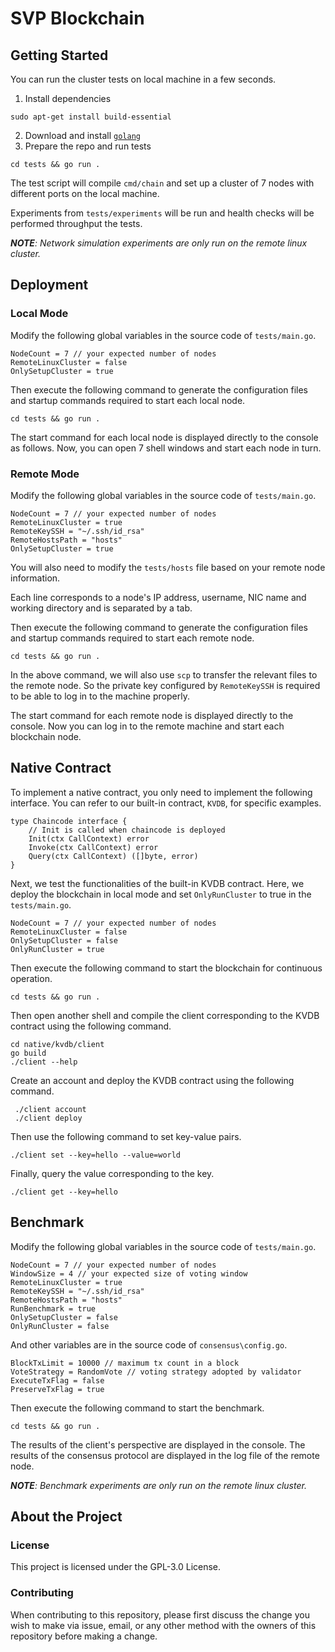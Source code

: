 # SVP Blockchain

## Getting Started

You can run the cluster tests on local machine in a few seconds.

1. Install dependencies

```shell
sudo apt-get install build-essential
```

2. Download and install [`golang`](https://golang.org/doc/install)
3. Prepare the repo and run tests

```shell
cd tests && go run .
```

The test script will compile `cmd/chain` and set up a cluster of 7 nodes with different ports on the local machine.

Experiments from `tests/experiments` will be run and health checks will be performed throughput the tests.

***NOTE**: Network simulation experiments are only run on the remote linux cluster.*

## Deployment

### Local Mode

Modify the following global variables in the source code of `tests/main.go`.

```
NodeCount = 7 // your expected number of nodes
RemoteLinuxCluster = false
OnlySetupCluster = true
```

Then execute the following command to generate the configuration files and startup commands required to start each local node.

```shell
cd tests && go run .
```

The start command for each local node is displayed directly to the console as follows. Now, you can open 7 shell windows and start each node in turn.

### Remote Mode

Modify the following global variables in the source code of `tests/main.go`.

```
NodeCount = 7 // your expected number of nodes
RemoteLinuxCluster = true
RemoteKeySSH = "~/.ssh/id_rsa"
RemoteHostsPath = "hosts"
OnlySetupCluster = true
```

You will also need to modify the `tests/hosts` file based on your remote node information.

Each line corresponds to a node's IP address, username, NIC name and working directory and is separated by a tab.

Then execute the following command to generate the configuration files and startup commands required to start each remote node.

```shell
cd tests && go run .
```

In the above command, we will also use `scp` to transfer the relevant files to the remote node. So the private key configured by `RemoteKeySSH` is required to be able to log in to the machine properly.

The start command for each remote node is displayed directly to the console. Now you can log in to the remote machine and start each blockchain node.

## Native Contract

To implement a native contract, you only need to implement the following interface. You can refer to our built-in contract, `KVDB`, for specific examples.

```
type Chaincode interface {
	// Init is called when chaincode is deployed
	Init(ctx CallContext) error
	Invoke(ctx CallContext) error
	Query(ctx CallContext) ([]byte, error)
}
```

Next, we test the functionalities of the built-in KVDB contract. Here, we deploy the blockchain in local mode and set `OnlyRunCluster` to true in the `tests/main.go`.

```
NodeCount = 7 // your expected number of nodes
RemoteLinuxCluster = false
OnlySetupCluster = false
OnlyRunCluster = true
```

Then execute the following command to start the blockchain for continuous operation.

```shell
cd tests && go run .
```

Then open another shell and compile the client corresponding to the KVDB contract using the following command.

```shell
cd native/kvdb/client
go build
./client --help
```

Create an account and deploy the KVDB contract using the following command.

```shell
 ./client account
 ./client deploy
```

Then use the following command to set key-value pairs.

```shell
./client set --key=hello --value=world
```

Finally, query the value corresponding to the key.

```shell
./client get --key=hello
```

## Benchmark

Modify the following global variables in the source code of `tests/main.go`.

```
NodeCount = 7 // your expected number of nodes
WindowSize = 4 // your expected size of voting window 
RemoteLinuxCluster = true
RemoteKeySSH = "~/.ssh/id_rsa"
RemoteHostsPath = "hosts"
RunBenchmark = true 
OnlySetupCluster = false
OnlyRunCluster = false
```

And other variables are in the source code of `consensus\config.go`.

```
BlockTxLimit = 10000 // maximum tx count in a block
VoteStrategy = RandomVote // voting strategy adopted by validator
ExecuteTxFlag = false
PreserveTxFlag = true 
```

Then execute the following command to start the benchmark.

```
cd tests && go run .
```

The results of the client's perspective are displayed in the console. The results of the consensus protocol are displayed in the log file of the remote node.

***NOTE**: Benchmark experiments are only run on the remote linux cluster.*

## About the Project

### License

This project is licensed under the GPL-3.0 License.

### Contributing

When contributing to this repository, please first discuss the change you wish to make via issue, email, or any other method with the owners of this repository before making a change.
